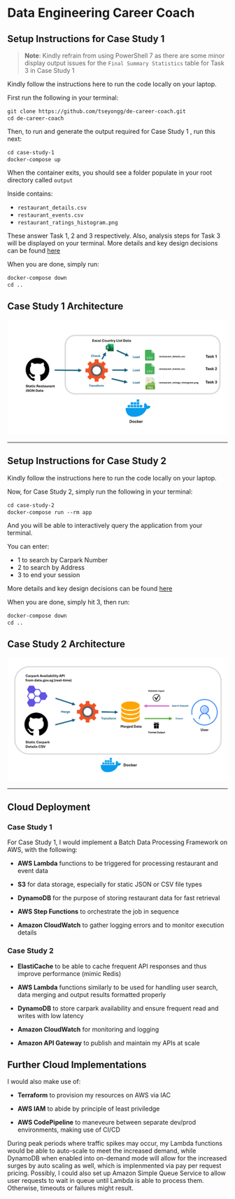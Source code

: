 # Data Engineering Career Coach 

## Setup Instructions for Case Study 1

> **Note**: Kindly refrain from using PowerShell 7 as there are some minor display output issues for the `Final Summary Statistics` table for Task 3 in Case Study 1

Kindly follow the instructions here to run the code  locally on your laptop.

First run the following in your terminal:

```shell
git clone https://github.com/tseyongg/de-career-coach.git
cd de-career-coach
```

Then, to run and generate the output required for Case Study 1 , run this next:
```shell
cd case-study-1
docker-compose up
```
When the container exits, you should see a folder populate in your root directory called `output`

Inside contains:

- `restaurant_details.csv`
- `restaurant_events.csv`
- `restaurant_ratings_histogram.png`

These answer Task 1, 2 and 3 respectively. Also, analysis steps for Task 3 will be displayed on your terminal. More details and key design decisions can be found [here](/case-study-1/README.md)

When you are done, simply run:

```shell
docker-compose down
cd ..
```
## Case Study 1 Architecture

![case-study-1-architecture](/images/case_study_1_architecture.png)

***

## Setup Instructions for Case Study 2
Kindly follow the instructions here to run the code  locally on your laptop.

Now, for Case Study 2, simply run the following in your terminal:

```shell
cd case-study-2
docker-compose run --rm app
```

And you will be able to interactively query the application from your terminal.

You can enter:

- 1 to search by Carpark Number
- 2 to search by Address
- 3 to end your session

More details and key design decisions can be found [here](/case-study-2/README.md)

When you are done, simply hit 3, then run:

```shell
docker-compose down
cd ..
```

## Case Study 2 Architecture

![case-study-2-architecture](/images/case_study_2_architecture.png)


***

## Cloud Deployment

### Case Study 1

For Case Study 1, I would implement a Batch Data Processing Framework on AWS, with the following:

- **AWS Lambda** functions to be triggered for processing restaurant and event data

- **S3** for data storage, especially for static JSON or CSV file types

- **DynamoDB** for the purpose of storing restaurant data for fast retrieval

- **AWS Step Functions** to orchestrate the job in sequence

- **Amazon CloudWatch** to gather logging errors and to monitor execution details

### Case Study 2

- **ElastiCache** to be able to cache frequent API responses and thus improve performance (mimic Redis)

- **AWS Lambda** functions similarly to be used for handling user search, data merging and output results formatted properly

- **DynamoDB** to store carpark availability and ensure frequent read and writes with low latency

- **Amazon CloudWatch** for monitoring and logging

- **Amazon API Gateway** to publish and maintain my APIs at scale

## Further Cloud Implementations

I would also make use of:

- **Terraform** to provision my resources on AWS via IAC

- **AWS IAM** to abide by principle of least priviledge

- **AWS CodePipeline** to maneveure between separate dev/prod environments, making use of CI/CD

During peak periods where traffic spikes may occur, my Lambda functions would be able to auto-scale to meet the increased demand, while DynamoDB when enabled into on-demand mode will allow for the increased surges by auto scaling as well, which is implenmented via pay per request pricing. Possibly, I could also set up Amazon Simple Queue Service to allow user requests to wait in queue until Lambda is able to process them. Otherwise, timeouts or failures might result.

